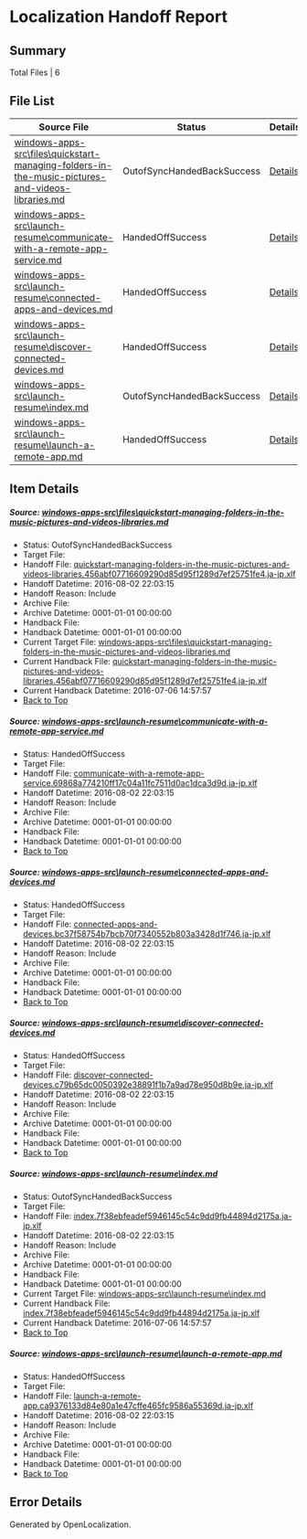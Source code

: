 # <a name='report-top'></a> Localization Handoff Report

## Summary
 Total Files | 6

## File List
 Source File | Status | Details 
 ----------- | ------ | ------- 
 [windows-apps-src\files\quickstart-managing-folders-in-the-music-pictures-and-videos-libraries.md](https://github.com/Microsoft/windows-apps/blob/affe6002e22bd10e714dc4782a60ef528c31a407/windows-apps-src/files/quickstart-managing-folders-in-the-music-pictures-and-videos-libraries.md) | OutofSyncHandedBackSuccess | [Details](#def1c5c8d9d062a81731744e1e1465472225494a3445)
 [windows-apps-src\launch-resume\communicate-with-a-remote-app-service.md](https://github.com/Microsoft/windows-apps/blob/52be9c19354e9c767edc2556e01762c28e89df50/windows-apps-src/launch-resume/communicate-with-a-remote-app-service.md) | HandedOffSuccess | [Details](#3090cee0bdfbfb4a0320cce0279e2328e33866eb4372)
 [windows-apps-src\launch-resume\connected-apps-and-devices.md](https://github.com/Microsoft/windows-apps/blob/46b9f82f5545ad45d7c3d4c9f6bfd6e2c29424bd/windows-apps-src/launch-resume/connected-apps-and-devices.md) | HandedOffSuccess | [Details](#7fe473661ce2818acd903bd416b1ad080596ef7f4373)
 [windows-apps-src\launch-resume\discover-connected-devices.md](https://github.com/Microsoft/windows-apps/blob/a77540d3a2effa924fcdf22e2ec8b20be664a3d7/windows-apps-src/launch-resume/discover-connected-devices.md) | HandedOffSuccess | [Details](#d4c2f02a6b753d5d9b920cb65f68b8586b9e42aa4381)
 [windows-apps-src\launch-resume\index.md](https://github.com/Microsoft/windows-apps/blob/6027bd0cf70e9e491a1fbe72748428ffcf618430/windows-apps-src/launch-resume/index.md) | OutofSyncHandedBackSuccess | [Details](#a20ee98e4287d26875792c740c6f8f68b29c131a4404)
 [windows-apps-src\launch-resume\launch-a-remote-app.md](https://github.com/Microsoft/windows-apps/blob/63acfc60f2af0e54b01c80e0448e503b95f4d49e/windows-apps-src/launch-resume/launch-a-remote-app.md) | HandedOffSuccess | [Details](#713028609c9bd742e6768dfc569efbbd2c3bd5d14405)

## Item Details
##### <a name='def1c5c8d9d062a81731744e1e1465472225494a3445'></a> Source: [windows-apps-src\files\quickstart-managing-folders-in-the-music-pictures-and-videos-libraries.md](https://github.com/Microsoft/windows-apps/blob/affe6002e22bd10e714dc4782a60ef528c31a407/windows-apps-src/files/quickstart-managing-folders-in-the-music-pictures-and-videos-libraries.md)
* Status: OutofSyncHandedBackSuccess
* Target File: 
* Handoff File: [quickstart-managing-folders-in-the-music-pictures-and-videos-libraries.456abf07716609290d85d95f1289d7ef25751fe4.ja-jp.xlf](https://github.com/Microsoft/WDG.handoff/blob/675d85ee7116759f525a46bafdcf7bdd8198aa46/ol-handoff/Microsoft/windows-apps.ja-jp/master/quickstart-managing-folders-in-the-music-pictures-and-videos-libraries.456abf07716609290d85d95f1289d7ef25751fe4.ja-jp.xlf)
* Handoff Datetime: 2016-08-02 22:03:15
* Handoff Reason: Include
* Archive File: 
* Archive Datetime: 0001-01-01 00:00:00
* Handback File: 
* Handback Datetime: 0001-01-01 00:00:00
* Current Target File: [windows-apps-src\files\quickstart-managing-folders-in-the-music-pictures-and-videos-libraries.md](https://github.com/Microsoft/windows-apps.ja-jp/blob/50184089ee68f46cd2f416adf3a3994777b91210/windows-apps-src/files/quickstart-managing-folders-in-the-music-pictures-and-videos-libraries.md)
* Current Handback File: [quickstart-managing-folders-in-the-music-pictures-and-videos-libraries.456abf07716609290d85d95f1289d7ef25751fe4.ja-jp.xlf](https://github.com/Microsoft/WDG.handback/blob/4b30c8e256811740592ee2bde985c1f06955abde/ol-handback/Microsoft/windows-apps.ja-jp/master/quickstart-managing-folders-in-the-music-pictures-and-videos-libraries.456abf07716609290d85d95f1289d7ef25751fe4.ja-jp.xlf)
* Current Handback Datetime: 2016-07-06 14:57:57
* [Back to Top](#report-top)

##### <a name='3090cee0bdfbfb4a0320cce0279e2328e33866eb4372'></a> Source: [windows-apps-src\launch-resume\communicate-with-a-remote-app-service.md](https://github.com/Microsoft/windows-apps/blob/52be9c19354e9c767edc2556e01762c28e89df50/windows-apps-src/launch-resume/communicate-with-a-remote-app-service.md)
* Status: HandedOffSuccess
* Target File: 
* Handoff File: [communicate-with-a-remote-app-service.69868a774210ff17c04a11fc7511d0ac1dca3d9d.ja-jp.xlf](https://github.com/Microsoft/WDG.handoff/blob/675d85ee7116759f525a46bafdcf7bdd8198aa46/ol-handoff/Microsoft/windows-apps.ja-jp/master/communicate-with-a-remote-app-service.69868a774210ff17c04a11fc7511d0ac1dca3d9d.ja-jp.xlf)
* Handoff Datetime: 2016-08-02 22:03:15
* Handoff Reason: Include
* Archive File: 
* Archive Datetime: 0001-01-01 00:00:00
* Handback File: 
* Handback Datetime: 0001-01-01 00:00:00
* [Back to Top](#report-top)

##### <a name='7fe473661ce2818acd903bd416b1ad080596ef7f4373'></a> Source: [windows-apps-src\launch-resume\connected-apps-and-devices.md](https://github.com/Microsoft/windows-apps/blob/46b9f82f5545ad45d7c3d4c9f6bfd6e2c29424bd/windows-apps-src/launch-resume/connected-apps-and-devices.md)
* Status: HandedOffSuccess
* Target File: 
* Handoff File: [connected-apps-and-devices.bc37f58754b7bcb70f7340552b803a3428d1f746.ja-jp.xlf](https://github.com/Microsoft/WDG.handoff/blob/675d85ee7116759f525a46bafdcf7bdd8198aa46/ol-handoff/Microsoft/windows-apps.ja-jp/master/connected-apps-and-devices.bc37f58754b7bcb70f7340552b803a3428d1f746.ja-jp.xlf)
* Handoff Datetime: 2016-08-02 22:03:15
* Handoff Reason: Include
* Archive File: 
* Archive Datetime: 0001-01-01 00:00:00
* Handback File: 
* Handback Datetime: 0001-01-01 00:00:00
* [Back to Top](#report-top)

##### <a name='d4c2f02a6b753d5d9b920cb65f68b8586b9e42aa4381'></a> Source: [windows-apps-src\launch-resume\discover-connected-devices.md](https://github.com/Microsoft/windows-apps/blob/a77540d3a2effa924fcdf22e2ec8b20be664a3d7/windows-apps-src/launch-resume/discover-connected-devices.md)
* Status: HandedOffSuccess
* Target File: 
* Handoff File: [discover-connected-devices.c79b65dc0050392e38891f1b7a9ad78e950d8b9e.ja-jp.xlf](https://github.com/Microsoft/WDG.handoff/blob/675d85ee7116759f525a46bafdcf7bdd8198aa46/ol-handoff/Microsoft/windows-apps.ja-jp/master/discover-connected-devices.c79b65dc0050392e38891f1b7a9ad78e950d8b9e.ja-jp.xlf)
* Handoff Datetime: 2016-08-02 22:03:15
* Handoff Reason: Include
* Archive File: 
* Archive Datetime: 0001-01-01 00:00:00
* Handback File: 
* Handback Datetime: 0001-01-01 00:00:00
* [Back to Top](#report-top)

##### <a name='a20ee98e4287d26875792c740c6f8f68b29c131a4404'></a> Source: [windows-apps-src\launch-resume\index.md](https://github.com/Microsoft/windows-apps/blob/6027bd0cf70e9e491a1fbe72748428ffcf618430/windows-apps-src/launch-resume/index.md)
* Status: OutofSyncHandedBackSuccess
* Target File: 
* Handoff File: [index.7f38ebfeadef5946145c54c9dd9fb44894d2175a.ja-jp.xlf](https://github.com/Microsoft/WDG.handoff/blob/675d85ee7116759f525a46bafdcf7bdd8198aa46/ol-handoff/Microsoft/windows-apps.ja-jp/master/index.7f38ebfeadef5946145c54c9dd9fb44894d2175a.ja-jp.xlf)
* Handoff Datetime: 2016-08-02 22:03:15
* Handoff Reason: Include
* Archive File: 
* Archive Datetime: 0001-01-01 00:00:00
* Handback File: 
* Handback Datetime: 0001-01-01 00:00:00
* Current Target File: [windows-apps-src\launch-resume\index.md](https://github.com/Microsoft/windows-apps.ja-jp/blob/50184089ee68f46cd2f416adf3a3994777b91210/windows-apps-src/launch-resume/index.md)
* Current Handback File: [index.7f38ebfeadef5946145c54c9dd9fb44894d2175a.ja-jp.xlf](https://github.com/Microsoft/WDG.handback/blob/4b30c8e256811740592ee2bde985c1f06955abde/ol-handback/Microsoft/windows-apps.ja-jp/master/index.7f38ebfeadef5946145c54c9dd9fb44894d2175a.ja-jp.xlf)
* Current Handback Datetime: 2016-07-06 14:57:57
* [Back to Top](#report-top)

##### <a name='713028609c9bd742e6768dfc569efbbd2c3bd5d14405'></a> Source: [windows-apps-src\launch-resume\launch-a-remote-app.md](https://github.com/Microsoft/windows-apps/blob/63acfc60f2af0e54b01c80e0448e503b95f4d49e/windows-apps-src/launch-resume/launch-a-remote-app.md)
* Status: HandedOffSuccess
* Target File: 
* Handoff File: [launch-a-remote-app.ca9376133d84e80a1e47cffe465fc9586a55369d.ja-jp.xlf](https://github.com/Microsoft/WDG.handoff/blob/675d85ee7116759f525a46bafdcf7bdd8198aa46/ol-handoff/Microsoft/windows-apps.ja-jp/master/launch-a-remote-app.ca9376133d84e80a1e47cffe465fc9586a55369d.ja-jp.xlf)
* Handoff Datetime: 2016-08-02 22:03:15
* Handoff Reason: Include
* Archive File: 
* Archive Datetime: 0001-01-01 00:00:00
* Handback File: 
* Handback Datetime: 0001-01-01 00:00:00
* [Back to Top](#report-top)


## Error Details

Generated by OpenLocalization.
